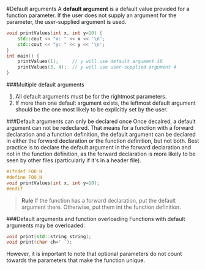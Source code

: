 #Default arguments
A **default argument** is a default value provided for a function parameter. If the user does not supply  an argument for the parameter, the user-supplied argument is used.
```cpp
void printValues(int x, int y=10) {
    std::cout << "x: " << x << '\n';
    std::cout << "y: " << y << '\n';
}
int main() {
    printValues(1);     // y will use default argument 10
    printValues(3, 4);  // y will use user-supplied argument 4
}
```
###Multiple default arguments
1. All default arguments must be for the rightmost parameters.
2. If more than one default argument exists, the leftmost default argument should be the one most likely to be explicitly set by the user.

###Default arguments can only be declared once
Once decalred, a default argument can not be redeclared. That means for a function with a forward declaration and a function definition, the default argument can be declared in either the forward declaration or the function definition, but not both.
Best practice is to declare the default argument in the forward declaration and not in the function definition, as the forward declaration is more likely to be seen by other files (particularly if it's in a header file).
```cpp
#ifndef FOO_H
#define FOO_H
void printValues(int x, int y=10);
#endif
```
>**Rule**
>If the function has a forward declaration, put the default argument there. Otherwise, put them int the function definition.

###Default arguments and function overloading
Functions with default arguments may be overloaded:
```cpp
void print(std::string string);
void print(char ch=' ');
```
However, it is important to note that optional parameters do not count towards the parameters that make the function unique.
